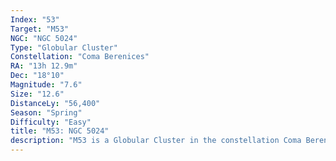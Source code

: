 ```yaml
---
Index: "53"
Target: "M53"
NGC: "NGC 5024"
Type: "Globular Cluster"
Constellation: "Coma Berenices"
RA: "13h 12.9m"
Dec: "18°10"
Magnitude: "7.6"
Size: "12.6"
DistanceLy: "56,400"
Season: "Spring"
Difficulty: "Easy"
title: "M53: NGC 5024"
description: "M53 is a Globular Cluster in the constellation Coma Berenices."
---
```

